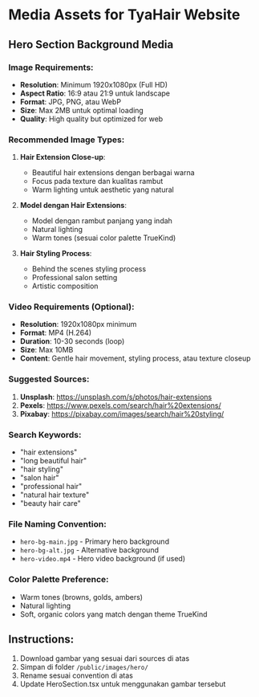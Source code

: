 # Media Assets for TyaHair Website

## Hero Section Background Media

### Image Requirements:
- **Resolution**: Minimum 1920x1080px (Full HD)
- **Aspect Ratio**: 16:9 atau 21:9 untuk landscape
- **Format**: JPG, PNG, atau WebP
- **Size**: Max 2MB untuk optimal loading
- **Quality**: High quality but optimized for web

### Recommended Image Types:
1. **Hair Extension Close-up**: 
   - Beautiful hair extensions dengan berbagai warna
   - Focus pada texture dan kualitas rambut
   - Warm lighting untuk aesthetic yang natural

2. **Model dengan Hair Extensions**:
   - Model dengan rambut panjang yang indah
   - Natural lighting
   - Warm tones (sesuai color palette TrueKind)

3. **Hair Styling Process**:
   - Behind the scenes styling process
   - Professional salon setting
   - Artistic composition

### Video Requirements (Optional):
- **Resolution**: 1920x1080px minimum
- **Format**: MP4 (H.264)
- **Duration**: 10-30 seconds (loop)
- **Size**: Max 10MB
- **Content**: Gentle hair movement, styling process, atau texture closeup

### Suggested Sources:
1. **Unsplash**: https://unsplash.com/s/photos/hair-extensions
2. **Pexels**: https://www.pexels.com/search/hair%20extensions/
3. **Pixabay**: https://pixabay.com/images/search/hair%20styling/

### Search Keywords:
- "hair extensions"
- "long beautiful hair"
- "hair styling"
- "salon hair"
- "professional hair"
- "natural hair texture"
- "beauty hair care"

### File Naming Convention:
- `hero-bg-main.jpg` - Primary hero background
- `hero-bg-alt.jpg` - Alternative background
- `hero-video.mp4` - Hero video background (if used)

### Color Palette Preference:
- Warm tones (browns, golds, ambers)
- Natural lighting
- Soft, organic colors yang match dengan theme TrueKind

## Instructions:
1. Download gambar yang sesuai dari sources di atas
2. Simpan di folder `/public/images/hero/`
3. Rename sesuai convention di atas
4. Update HeroSection.tsx untuk menggunakan gambar tersebut